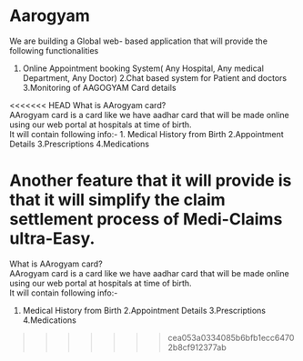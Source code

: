 # Aarogyam
We are building a Global web- based application that will provide the following functionalities  
1. Online Appointment booking System( Any Hospital, Any medical Department, Any Doctor) 
2.Chat based system for Patient and doctors 
3.Monitoring of AAGOGYAM Card details  
    
<<<<<<< HEAD
    What is AArogyam card?  
        AArogyam card is a card like we have aadhar card that will be made online using our web portal at hospitals at time of birth.  
       It will contain following info:- 
        1. Medical History from Birth 
        2.Appointment Details 
        3.Prescriptions 
        4.Medications
        
Another feature that it will provide is that it will simplify the claim settlement process of Medi-Claims ultra-Easy.        
=======
What is AArogyam card?  
AArogyam card is a card like we have aadhar card that will be made online using our web portal at hospitals at time of birth.  
It will contain following info:- 
1. Medical History from Birth 
2.Appointment Details 
3.Prescriptions 
4.Medications
>>>>>>> cea053a0334085b6bfb1ecc64702b8cf912377ab
